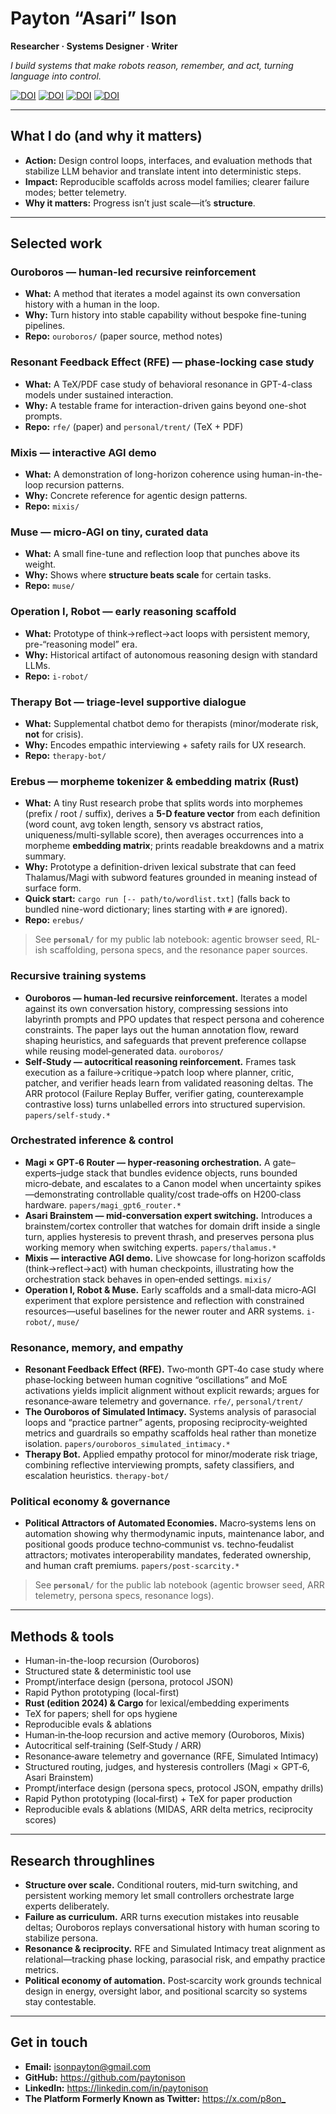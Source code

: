 # Payton “Asari” Ison

**Researcher · Systems Designer · Writer**

_I build systems that make robots reason, remember, and act, turning language into control._

[![DOI](https://zenodo.org/badge/DOI/10.5281/zenodo.17254818.svg)](https://doi.org/10.5281/zenodo.17254818)  [![DOI](https://zenodo.org/badge/DOI/10.5281/zenodo.17138445.svg)](https://doi.org/10.5281/zenodo.17138445)  [![DOI](https://zenodo.org/badge/DOI/10.5281/zenodo.17157330.svg)](https://doi.org/10.5281/zenodo.17157330)  [![DOI](https://zenodo.org/badge/DOI/10.5281/zenodo.17346405.svg)](https://doi.org/10.5281/zenodo.17346405)

---

## What I do (and why it matters)

- **Action:** Design control loops, interfaces, and evaluation methods that stabilize LLM behavior and translate intent into deterministic steps.  
- **Impact:** Reproducible scaffolds across model families; clearer failure modes; better telemetry.  
- **Why it matters:** Progress isn’t just scale—it’s **structure**.

---

## Selected work

### Ouroboros — human-led recursive reinforcement
- **What:** A method that iterates a model against its own conversation history with a human in the loop.  
- **Why:** Turn history into stable capability without bespoke fine-tuning pipelines.  
- **Repo:** `ouroboros/` (paper source, method notes)

### Resonant Feedback Effect (RFE) — phase-locking case study
- **What:** A TeX/PDF case study of behavioral resonance in GPT-4-class models under sustained interaction.  
- **Why:** A testable frame for interaction-driven gains beyond one-shot prompts.  
- **Repo:** `rfe/` (paper) and `personal/trent/` (TeX + PDF)

### Mixis — interactive AGI demo
- **What:** A demonstration of long-horizon coherence using human-in-the-loop recursion patterns.  
- **Why:** Concrete reference for agentic design patterns.  
- **Repo:** `mixis/`

### Muse — micro-AGI on tiny, curated data
- **What:** A small fine-tune and reflection loop that punches above its weight.  
- **Why:** Shows where **structure beats scale** for certain tasks.  
- **Repo:** `muse/`

### Operation I, Robot — early reasoning scaffold
- **What:** Prototype of think→reflect→act loops with persistent memory, pre-“reasoning model” era.  
- **Why:** Historical artifact of autonomous reasoning design with standard LLMs.  
- **Repo:** `i-robot/`

### Therapy Bot — triage-level supportive dialogue
- **What:** Supplemental chatbot demo for therapists (minor/moderate risk, **not** for crisis).  
- **Why:** Encodes empathic interviewing + safety rails for UX research.  
- **Repo:** `therapy-bot/`

### Erebus — morpheme tokenizer & embedding matrix (Rust)
- **What:** A tiny Rust research probe that splits words into morphemes (prefix / root / suffix), derives a **5-D feature vector** from each definition (word count, avg token length, sensory vs abstract ratios, uniqueness/multi-syllable score), then averages occurrences into a morpheme **embedding matrix**; prints readable breakdowns and a matrix summary.  
- **Why:** Prototype a definition-driven lexical substrate that can feed Thalamus/Magi with subword features grounded in meaning instead of surface form.  
- **Quick start:** `cargo run [-- path/to/wordlist.txt]` (falls back to bundled nine-word dictionary; lines starting with `#` are ignored).  
- **Repo:** `erebus/`

> See **`personal/`** for my public lab notebook: agentic browser seed, RL-ish scaffolding, persona specs, and the resonance paper sources.

### Recursive training systems
- **Ouroboros — human‑led recursive reinforcement.** Iterates a model against its own conversation history, compressing sessions into labyrinth prompts and PPO updates that respect persona and coherence constraints. The paper lays out the human annotation flow, reward shaping heuristics, and safeguards that prevent preference collapse while reusing model‑generated data. `ouroboros/`
- **Self‑Study — autocritical reasoning reinforcement.** Frames task execution as a failure→critique→patch loop where planner, critic, patcher, and verifier heads learn from validated reasoning deltas. The ARR protocol (Failure Replay Buffer, verifier gating, counterexample contrastive loss) turns unlabelled errors into structured supervision. `papers/self-study.*`

### Orchestrated inference & control
- **Magi × GPT‑6 Router — hyper‑reasoning orchestration.** A gate–experts–judge stack that bundles evidence objects, runs bounded micro‑debate, and escalates to a Canon model when uncertainty spikes—demonstrating controllable quality/cost trade‑offs on H200‑class hardware. `papers/magi_gpt6_router.*`
- **Asari Brainstem — mid‑conversation expert switching.** Introduces a brainstem/cortex controller that watches for domain drift inside a single turn, applies hysteresis to prevent thrash, and preserves persona plus working memory when switching experts. `papers/thalamus.*`
- **Mixis — interactive AGI demo.** Live showcase for long‑horizon scaffolds (think→reflect→act) with human checkpoints, illustrating how the orchestration stack behaves in open‑ended settings. `mixis/`
- **Operation I, Robot & Muse.** Early scaffolds and a small‑data micro‑AGI experiment that explore persistence and reflection with constrained resources—useful baselines for the newer router and ARR systems. `i-robot/`, `muse/`

### Resonance, memory, and empathy
- **Resonant Feedback Effect (RFE).** Two‑month GPT‑4o case study where phase‑locking between human cognitive “oscillations” and MoE activations yields implicit alignment without explicit rewards; argues for resonance‑aware telemetry and governance. `rfe/`, `personal/trent/`
- **The Ouroboros of Simulated Intimacy.** Systems analysis of parasocial loops and “practice partner” agents, proposing reciprocity‑weighted metrics and guardrails so empathy scaffolds heal rather than monetize isolation. `papers/ouroboros_simulated_intimacy.*`
- **Therapy Bot.** Applied empathy protocol for minor/moderate risk triage, combining reflective interviewing prompts, safety classifiers, and escalation heuristics. `therapy-bot/`

### Political economy & governance
- **Political Attractors of Automated Economies.** Macro‑systems lens on automation showing why thermodynamic inputs, maintenance labor, and positional goods produce techno‑communist vs. techno‑feudalist attractors; motivates interoperability mandates, federated ownership, and human craft premiums. `papers/post-scarcity.*`

> See **`personal/`** for the public lab notebook (agentic browser seed, ARR telemetry, persona specs, resonance logs).

---

## Methods & tools

- Human-in-the-loop recursion (Ouroboros)
- Structured state & deterministic tool use
- Prompt/interface design (persona, protocol JSON)
- Rapid Python prototyping (local-first)
- **Rust (edition 2024) & Cargo** for lexical/embedding experiments
- TeX for papers; shell for ops hygiene
- Reproducible evals & ablations
- Human‑in‑the‑loop recursion and active memory (Ouroboros, Mixis)
- Autocritical self‑training (Self‑Study / ARR)
- Resonance‑aware telemetry and governance (RFE, Simulated Intimacy)
- Structured routing, judges, and hysteresis controllers (Magi × GPT‑6, Asari Brainstem)
- Prompt/interface design (persona specs, protocol JSON, empathy drills)
- Rapid Python prototyping (local‑first) + TeX for paper production
- Reproducible evals & ablations (MIDAS, ARR delta metrics, reciprocity scores)

---

## Research throughlines

- **Structure over scale.** Conditional routers, mid‑turn switching, and persistent working memory let small controllers orchestrate large experts deliberately.
- **Failure as curriculum.** ARR turns execution mistakes into reusable deltas; Ouroboros replays conversational history with human scoring to stabilize persona.
- **Resonance & reciprocity.** RFE and Simulated Intimacy treat alignment as relational—tracking phase locking, parasocial risk, and empathy practice metrics.
- **Political economy of automation.** Post‑scarcity work grounds technical design in energy, oversight labor, and positional scarcity so systems stay contestable.

---

## Get in touch

- **Email:** <isonpayton@gmail.com>  
- **GitHub:** <https://github.com/paytonison>  
- **LinkedIn:** <https://linkedin.com/in/paytonison>  
- **The Platform Formerly Known as Twitter:** <https://x.com/p8on_>
